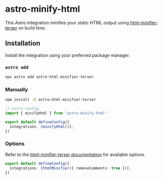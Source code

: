 # astro-minify-html

This Astro integration minifies your static HTML output using [html-minifier-terser](https://www.npmjs.com/package/html-minifier-terser) on build time.

## Installation

Install the integration using your preferred package manager.

### `astro add`

```bash
npx astro add astro-html-minifier-terser
```

### Manually

```bash
npm install -D astro-html-minifier-terser
```

```ts
// astro.config.
import { minifyHtml } from "astro-minify-html"

export default defineConfig({
  integrations: [minifyHtml()],
})
```

### Options

Refer to the [html-minifier-terser documentation](https://www.npmjs.com/package/html-minifier-terser#options-quick-reference) for available options.

```ts
export default defineConfig({
  integrations: [htmlMinifier({ removeComments: true })],
})
```
